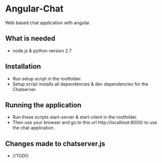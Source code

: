 # Angular-Chat
Web based chat application with angular.

## What is needed 
* node.js & python version 2.7

## Installation
* Run setup script in the rootfolder. 
* Setup script installs all dependencies & dev dependencies for the Chatserver.

## Running the application
* Run these scripts start-server & start-client in the rootfolder.
* Then use your browser and go to this url http://localhost:8000/ to use the chat application.

## Changes made to chatserver.js
* //TODO